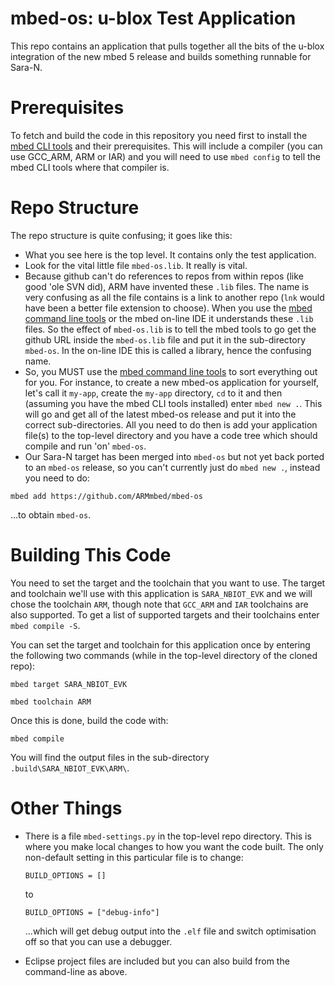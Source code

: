 # mbed-os: u-blox Test Application

This repo contains an application that pulls together all the bits of the u-blox integration of the new mbed 5 release and builds something runnable for Sara-N.

# Prerequisites
To fetch and build the code in this repository you need first to install the [mbed CLI tools](https://github.com/ARMmbed/mbed-cli#installation) and their prerequisites.  This will include a compiler (you can use GCC_ARM, ARM or IAR) and you will need to use `mbed config` to tell the mbed CLI tools where that compiler is. 

# Repo Structure
The repo structure is quite confusing; it goes like this:

* What you see here is the top level. It contains only the test application.
* Look for the vital little file `mbed-os.lib`.  It really is vital.
* Because github can't do references to repos from within repos (like good 'ole SVN did), ARM have invented these `.lib` files.  The name is very confusing as all the file contains is a link to another repo (`lnk` would have been a better file extension to choose).  When you use the [mbed command line tools](https://github.com/ARMmbed/mbed-cli) or the mbed on-line IDE it understands these `.lib` files.  So the effect of `mbed-os.lib` is to tell the mbed tools to go get the github URL inside the `mbed-os.lib` file and put it in the sub-directory `mbed-os`.  In the on-line IDE this is called a library, hence the confusing name.
* So, you MUST use the [mbed command line tools](https://github.com/ARMmbed/mbed-cli) to sort everything out for you.  For instance, to create a new mbed-os application for yourself, let's call it `my-app`, create the `my-app` directory, `cd` to it and then (assuming you have the mbed CLI tools installed) enter `mbed new .`.  This will go and get all of the latest mbed-os release and put it into the correct sub-directories.  All you need to do then is add your application file(s) to the top-level directory and you have a code tree which should compile and run 'on' `mbed-os`.
* Our Sara-N target has been merged into `mbed-os` but not yet back ported to an `mbed-os` release, so you can't currently just do `mbed new .`, instead you need to do:

`mbed add https://github.com/ARMmbed/mbed-os`

...to obtain `mbed-os`.

# Building This Code
You need to set the target and the toolchain that you want to use.  The target and toolchain we'll use with this application is `SARA_NBIOT_EVK` and we will chose the toolchain `ARM`, though note that `GCC_ARM` and `IAR` toolchains are also supported.  To get a list of supported targets and their toolchains enter `mbed compile -S`.

You can set the target and toolchain for this application once by entering the following two commands (while in the top-level directory of the cloned repo):

`mbed target SARA_NBIOT_EVK`

`mbed toolchain ARM`

Once this is done, build the code with:

`mbed compile`

You will find the output files in the sub-directory `.build\SARA_NBIOT_EVK\ARM\`.

# Other Things

* There is a file `mbed-settings.py` in the top-level repo directory.  This is where you make local changes to how you want the code built.  The only non-default setting in this particular file is to change:

  `BUILD_OPTIONS = []`

  to

  `BUILD_OPTIONS = ["debug-info"]`

  ...which will get debug output into the `.elf` file and switch optimisation off so that you can use a debugger.
* Eclipse project files are included but you can also build from the command-line as above.